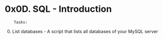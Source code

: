 # 0x0D. SQL - Introduction

		Tasks:

0. List databases - A script that lists all databases of your MySQL  server
